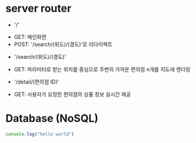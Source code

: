
# server router
* '/'
 - GET: 메인화면	
 - POST: '/search/(위도)/(경도)'로 리다이렉트

* '/search/(위도)/(경도)'
 - GET: 파라미터로 받는 위치를 중심으로 주변의 가까운 편의점 n개를 지도에 렌더링

* '/detail/(편의점 ID)'
 - GET: 사용자가 요청한 편의점의 상품 정보 실시간 제공 


# Database (NoSQL)
```javascript
console.log("hello world")
```
